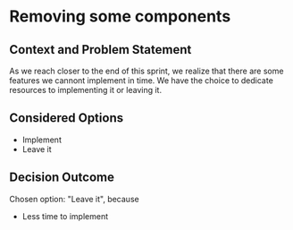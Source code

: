 # Removing some components

## Context and Problem Statement

As we reach closer to the end of this sprint, we realize that there are some features we cannont implement in time. We have the choice to dedicate resources to implementing it or leaving it. 

## Considered Options

* Implement
* Leave it
  
## Decision Outcome

Chosen option: "Leave it", because 
* Less time to implement
